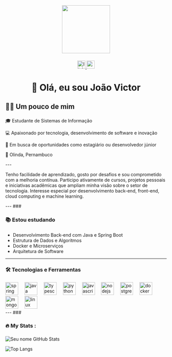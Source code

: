 <div align="center">
  <img height="150" src="https://media.giphy.com/media/M9gbBd9nbDrOTu1Mqx/giphy.gif"  />
</div>

###

<div align="center">
  <a href="https://www.linkedin.com/in/joao-victor-azevedo-181-sena" target="_blank">
    <img src="https://img.shields.io/static/v1?message=LinkedIn&logo=linkedin&label=&color=0077B5&logoColor=white&labelColor=&style=for-the-badge" height="25" alt="linkedin logo" />
  </a>
  <a href="mailto:jonoffice37@gmail.com">
    <img src="https://img.shields.io/static/v1?message=Gmail&logo=gmail&label=&color=D14836&logoColor=white&labelColor=&style=for-the-badge" height="25" alt="gmail logo" />
  </a>
</div>

###

<h1 align="center">👋 Olá, eu sou João Victor </h1>

###

<h2 align="left">👩‍💻  Um pouco de mim</h2>

###

<p align="left">🎓 Estudante de Sistemas de Informação</p>
<p align="left">💻 Apaixonado por tecnologia, desenvolvimento de software e inovação </p>
<p align="left">🚀 Em busca de oportunidades como estagiário ou desenvolvedor júnior </p>
<p align="left">📍 Olinda, Pernambuco  </p>
--- 
<p align="left"> Tenho facilidade de aprendizado, gosto por desafios e sou comprometido com a melhoria contínua. Participo ativamente de cursos, projetos pessoais e iniciativas acadêmicas que ampliam minha visão sobre o setor de tecnologia. Interesse especial por desenvolvimento back-end, front-end, cloud computing e machine learning. </p>
--- 
###

<h3 align="left"> 📚 Estou estudando</h3>

###

- Desenvolvimento Back-end com Java e Spring Boot  
- Estrutura de Dados e Algoritmos  
- Docker e Microserviços  
- Arquitetura de Software
--- 
###

<h3 align="left">🛠️ Tecnologias e Ferramentas</h3>

###

<div align="left">
  <img src="https://cdn.jsdelivr.net/gh/devicons/devicon/icons/spring/spring-original.svg" height="40" alt="spring logo"  />
  <img width="12" />
  <img src="https://cdn.jsdelivr.net/gh/devicons/devicon/icons/java/java-original.svg" height="40" alt="java logo"  />
  <img width="12" />
  <img src="https://cdn.jsdelivr.net/gh/devicons/devicon/icons/typescript/typescript-plain.svg" height="40" alt="typescript logo"  />
  <img width="12" />
  <img src="https://cdn.jsdelivr.net/gh/devicons/devicon/icons/python/python-original.svg" height="40" alt="python logo"  />
  <img width="12" />
  <img src="https://cdn.jsdelivr.net/gh/devicons/devicon/icons/javascript/javascript-plain.svg" height="40" alt="javascript logo"  />
  <img width="12" />
  <img src="https://cdn.jsdelivr.net/gh/devicons/devicon/icons/nodejs/nodejs-original.svg" height="40" alt="nodejs logo"  />
  <img width="12" />
  <img src="https://cdn.jsdelivr.net/gh/devicons/devicon/icons/postgresql/postgresql-plain.svg" height="40" alt="postgresql logo"  />
  <img width="12" />
  <img src="https://cdn.jsdelivr.net/gh/devicons/devicon/icons/docker/docker-plain.svg" height="40" alt="docker logo"  />
  <img width="12" />
  <img src="https://cdn.jsdelivr.net/gh/devicons/devicon/icons/mongodb/mongodb-original.svg" height="40" alt="mongodb logo"  />
  <img width="12" />
  <img src="https://cdn.jsdelivr.net/gh/devicons/devicon/icons/linux/linux-original.svg" height="40" alt="linux logo"  />
</div>
--- 
###

<h3 align="left">🔥   My Stats :</h3>

###

![Seu nome GitHub Stats](https://github-readme-stats.vercel.app/api?username=JoaoAzevedo184&show_icons=true&theme=radical)

![Top Langs](https://github-readme-stats.vercel.app/api/top-langs/?username=JoaoAzevedo184&layout=compact&theme=radical)

